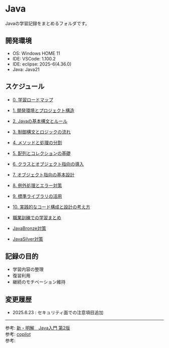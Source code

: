 # Java

Javaの学習記録をまとめるフォルダです。

## 開発環境

- OS: Windows HOME 11
- IDE: VSCode: 1.100.2
- IDE: eclipse: 2025-6(4.36.0)
- Java: Java21

## スケジュール

- [0. 学習ロードマップ](./Overview/)

- [1. 開発環境とプロジェクト構造](./Features/)
- [2. Javaの基本構文とルール](./BasicSyntax/)
- [3. 制御構文とロジックの流れ](./ControlSyntax/)
- [4. メソッドと処理の分割](./Method/)
- [5. 配列とコレクションの基礎](./Array/)
- [6. クラスとオブジェクト指向の導入](./ObjectOriented/)
- [7. オブジェクト指向の基本設計](./BasicDesign/)
- [8. 例外処理とエラー対策](./ExceptionHandling/)
- [9. 標準ライブラリの活用](./Library/)
- [10. 実践的なコード構成と設計の考え方](./CodeStructure/)
  
- [職業訓練での学習まとめ]()
- [JavaBronze対策]()
- [JavaSilver対策]()


## 記録の目的

- 学習内容の整理
- 復習利用
- 継続のモチベーション維持

## 変更履歴


- 2025.6.23 : セキュリティ面での注意項目追加

---
参考: [新・明解　Java入門 第2版]()  
参考: [copilot]()  
参考: []()  

